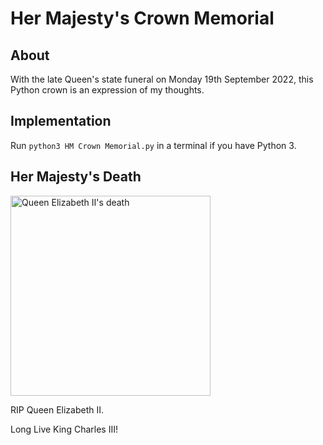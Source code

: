 # Her Majesty's Crown Memorial

## About

With the late Queen's state funeral on Monday 19th September 2022, this Python crown is an expression of my thoughts.

## Implementation

Run `python3 HM Crown Memorial.py` in a terminal if you have Python 3.

## Her Majesty's Death

<img width="320" alt="Queen Elizabeth II's death" src="https://user-images.githubusercontent.com/68993968/190714249-698ddbf2-f4d0-4f5d-b44e-950f08e86eaa.png">

RIP Queen Elizabeth II. 

Long Live King Charles III!
